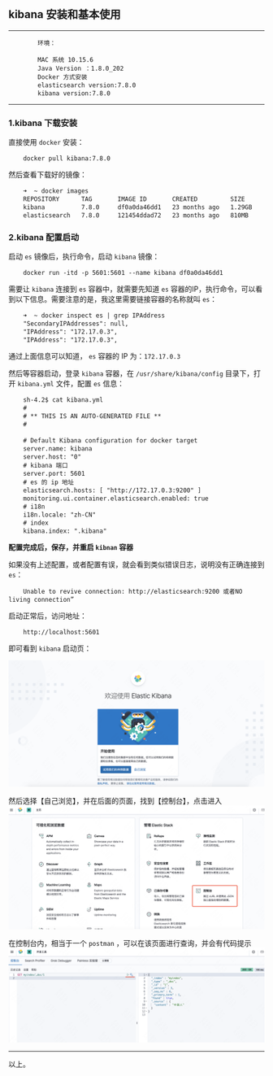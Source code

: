 ## kibana 安装和基本使用

---

            环境：
            
            MAC 系统 10.15.6
            Java Version ：1.8.0_202
            Docker 方式安装
            elasticsearch version:7.8.0
            kibana version:7.8.0


---

### 1.kibana 下载安装

直接使用 `docker` 安装： 

        docker pull kibana:7.8.0


然后查看下载好的镜像：


        ➜  ~ docker images
        REPOSITORY      TAG       IMAGE ID       CREATED         SIZE
        kibana          7.8.0     df0a0da46dd1   23 months ago   1.29GB
        elasticsearch   7.8.0     121454ddad72   23 months ago   810MB


### 2.kibana 配置启动

启动 `es` 镜像后，执行命令，启动 `kibana` 镜像：

        docker run -itd -p 5601:5601 --name kibana df0a0da46dd1


需要让 `kibana` 连接到 `es` 容器中，就需要先知道 `es` 容器的IP，执行命令，可以看到以下信息。需要注意的是，我这里需要链接容器的名称就叫 `es`：

        ➜  ~ docker inspect es | grep IPAddress
        "SecondaryIPAddresses": null,
        "IPAddress": "172.17.0.3",
        "IPAddress": "172.17.0.3",

通过上面信息可以知道， `es` 容器的 IP 为：`172.17.0.3`

然后等容器启动，登录 `kibana` 容器，在 `/usr/share/kibana/config` 目录下，打开 `kibana.yml` 文件，配置 `es` 信息：
    
        sh-4.2$ cat kibana.yml
        #
        # ** THIS IS AN AUTO-GENERATED FILE **
        #
        
        # Default Kibana configuration for docker target
        server.name: kibana
        server.host: "0"
        # kibana 端口
        server.port: 5601
        # es 的 ip 地址
        elasticsearch.hosts: [ "http://172.17.0.3:9200" ]
        monitoring.ui.container.elasticsearch.enabled: true 
        # i18n
        i18n.locale: "zh-CN"
        # index
        kibana.index: ".kibana"



**配置完成后，保存，并重启 `kibnan` 容器**

如果没有上述配置，或者配置有误，就会看到类似错误日志，说明没有正确连接到 `es`：

        Unable to revive connection: http://elasticsearch:9200 或者NO living connection”


启动正常后，访问地址：

        http://localhost:5601


即可看到 `kibana` 启动页：

![kibana](../images/es_kibana_01.png)


然后选择【自己浏览】，并在后面的页面，找到【控制台】，点击进入
![kibana](../images/es_kibana_02.png)

在控制台内，相当于一个 `postman` ，可以在该页面进行查询，并会有代码提示
![kibana](../images/es_kibana_03.png)



---

以上。